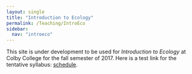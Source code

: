 ```yaml
---
layout: single
title: "Introduction to Ecology"
permalink: /Teaching/IntroEco
sidebar:
  nav: "introeco"
---
```

This site is under development to be used for *Introduction to Ecology* at Colby College for the fall semester of 2017.  Here is a test link for the tentative syllabus: [schedule](/Teaching/IntroEco_files/Syllabus).
